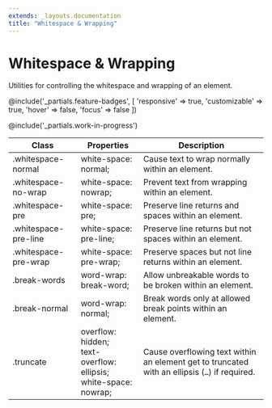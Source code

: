 ```yaml
---
extends: _layouts.documentation
title: "Whitespace & Wrapping"
---
```


# Whitespace & Wrapping

<div class="text-xl text-slate-light mb-4">
    Utilities for controlling the whitespace and wrapping of an element.
</div>

@include('_partials.feature-badges', [
    'responsive' => true,
    'customizable' => true,
    'hover' => false,
    'focus' => false
])

@include('_partials.work-in-progress')

<div class="border-t border-grey-lighter">
    <table class="w-full text-left" style="border-collapse: collapse;">
        <thead>
          <tr>
              <th class="text-sm font-semibold text-grey-darker p-2 bg-grey-lightest">Class</th>
              <th class="text-sm font-semibold text-grey-darker p-2 bg-grey-lightest">Properties</th>
              <th class="text-sm font-semibold text-grey-darker p-2 bg-grey-lightest">Description</th>
          </tr>
        </thead>
        <tbody class="align-baseline">
            <tr>
                <td class="p-2 border-t border-smoke font-mono text-xs text-purple-dark whitespace-no-wrap">.whitespace-normal</td>
                <td class="p-2 border-t border-smoke font-mono text-xs text-blue-dark whitespace-no-wrap">white-space: normal;</td>
                <td class="p-2 border-t border-smoke text-sm text-grey-darker">Cause text to wrap normally within an element.</td>
            </tr>
            <tr>
                <td class="p-2 border-t border-smoke font-mono text-xs text-purple-dark whitespace-no-wrap">.whitespace-no-wrap</td>
                <td class="p-2 border-t border-smoke font-mono text-xs text-blue-dark whitespace-no-wrap">white-space: nowrap;</td>
                <td class="p-2 border-t border-smoke text-sm text-grey-darker">Prevent text from wrapping within an element.</td>
            </tr>
            <tr>
                <td class="p-2 border-t border-smoke font-mono text-xs text-purple-dark whitespace-no-wrap">.whitespace-pre</td>
                <td class="p-2 border-t border-smoke font-mono text-xs text-blue-dark whitespace-no-wrap">white-space: pre;</td>
                <td class="p-2 border-t border-smoke text-sm text-grey-darker">Preserve line returns and spaces within an element.</td>
            </tr>
            <tr>
                <td class="p-2 border-t border-smoke font-mono text-xs text-purple-dark whitespace-no-wrap">.whitespace-pre-line</td>
                <td class="p-2 border-t border-smoke font-mono text-xs text-blue-dark whitespace-no-wrap">white-space: pre-line;</td>
                <td class="p-2 border-t border-smoke text-sm text-grey-darker">Preserve line returns but not spaces within an element.</td>
            </tr>
            <tr>
                <td class="p-2 border-t border-smoke font-mono text-xs text-purple-dark whitespace-no-wrap">.whitespace-pre-wrap</td>
                <td class="p-2 border-t border-smoke font-mono text-xs text-blue-dark whitespace-no-wrap">white-space: pre-wrap;</td>
                <td class="p-2 border-t border-smoke text-sm text-grey-darker">Preserve spaces but not line returns within an element.</td>
            </tr>
            <tr>
                <td class="p-2 border-t border-smoke font-mono text-xs text-purple-dark whitespace-no-wrap">.break-words</td>
                <td class="p-2 border-t border-smoke font-mono text-xs text-blue-dark whitespace-no-wrap">word-wrap: break-word;</td>
                <td class="p-2 border-t border-smoke text-sm text-grey-darker">Allow unbreakable words to be broken within an element.</td>
            </tr>
            <tr>
                <td class="p-2 border-t border-smoke font-mono text-xs text-purple-dark whitespace-no-wrap">.break-normal</td>
                <td class="p-2 border-t border-smoke font-mono text-xs text-blue-dark whitespace-no-wrap">word-wrap: normal;</td>
                <td class="p-2 border-t border-smoke text-sm text-grey-darker">Break words only at allowed break points within an element.</td>
            </tr>
            <tr>
                <td class="p-2 border-t border-smoke font-mono text-xs text-purple-dark whitespace-no-wrap">.truncate</td>
                <td class="p-2 border-t border-smoke font-mono text-xs text-blue-dark whitespace-no-wrap">
                    overflow: hidden;<br>
                    text-overflow: ellipsis;<br>
                    white-space: nowrap;<br>
                </td>
                <td class="p-2 border-t border-smoke text-sm text-grey-darker">Cause overflowing text within an element get to truncated with an ellipsis (<code>…</code>) if required.</td>
            </tr>
        </tbody>
    </table>
</div>
